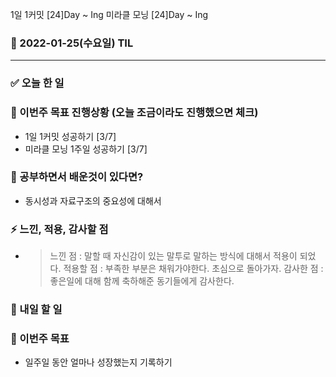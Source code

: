 1일 1커밋 [24]Day ~ Ing
미라클 모닝 [24]Day ~ Ing

### 📆 2022-01-25(수요일) TIL

---

### ✅ 오늘 한 일

### 🐎 이번주 목표 진행상황 (오늘 조금이라도 진행했으면 체크)

- 1일 1커밋 성공하기 [3/7]
- 미라클 모닝 1주일 성공하기 [3/7]

### 🤔 공부하면서 배운것이 있다면?

- 동시성과 자료구조의 중요성에 대해서

### ⚡ 느낀, 적용, 감사할 점

- > 느낀 점 : 말할 때 자신감이 있는 말투로 말하는 방식에 대해서 적용이 되었다.
  > 적용할 점 : 부족한 부분은 채워가야한다. 초심으로 돌아가자.
  > 감사한 점 : 좋은일에 대해 함께 축하해준 동기들에게 감사한다.

### 🚀 내일 할 일

### 🎯 이번주 목표

- 일주일 동안 얼마나 성장했는지 기록하기
